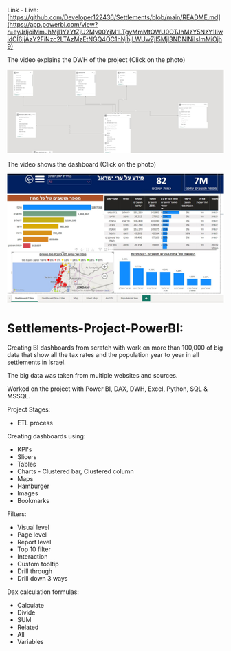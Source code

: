 Link - Live:
[https://github.com/Developer122436/Settlements/blob/main/README.md](https://app.powerbi.com/view?r=eyJrIjoiMmJhMjI1YzYtZjU2My00YjM1LTgyMmMtOWU0OTJhMzY5NzY1IiwidCI6IjAzY2FiNzc2LTAzMzEtNGQ4OC1hNjhjLWUwZjI5MjI3NDNlNiIsImMiOjh9)

The video explains the DWH of the project (Click on the photo)

[![DimFact](https://github.com/Developer122436/Settlements/blob/main/DWH.JPG)](https://youtu.be/DOJCN270vGo)

The video shows the dashboard (Click on the photo)

[![Dashboard](https://github.com/Developer122436/Settlements/blob/main/Photo.JPG)](https://youtu.be/vdtQVExOuWQ)


# Settlements-Project-PowerBI:

Creating BI dashboards from scratch with work on more than 100,000 of big data that show all the tax rates and the population year to year in all settlements in Israel.

The big data was taken from multiple websites and sources.

Worked on the project with Power BI, DAX, DWH, Excel, Python, SQL & MSSQL.

Project Stages:
* ETL process

Creating dashboards using:
* KPI's
* Slicers
* Tables
* Charts - Clustered bar, Clustered column
* Maps
* Hamburger
* Images
* Bookmarks
  
Filters:
* Visual level
* Page level
* Report level
* Top 10 filter
* Interaction
* Custom tooltip
* Drill through
* Drill down 3 ways


Dax calculation formulas:
* Calculate
* Divide
* SUM
* Related
* All
* Variables


